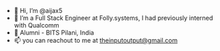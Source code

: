 - 👋 Hi, I’m @aijax5
- 🌱 I’m a Full Stack Engineer at Folly.systems, I had previously interned with Qualcomm
- 🏫 Alumni - BITS Pilani, India
- 📫 you can reachout to me at theinputoutput@gmail.com

<!---
aijax5/aijax5 is a ✨ special ✨ repository because its `README.md` (this file) appears on your GitHub profile.
You can click the Preview link to take a look at your changes.
--->
